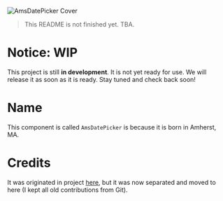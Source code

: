 ![AmsDatePicker Cover](https://imagedelivery.net/Dr98IMl5gQ9tPkFM5JRcng/1798990d-162a-4b3d-f6e6-23d231687600/HD)

> This README is not finished yet. TBA.

# Notice: WIP

This project is still **in development**. It is not yet ready for use. We will release it as soon as it is ready. Stay tuned and check back soon!

# Name

This component is called `AmsDatePicker` is because it is born in Amherst, MA.

# Credits

It was originated in project [here](https://github.com/mbucc/320-S22-Track2), but it was now separated and moved to here (I kept all old contributions from Git).
